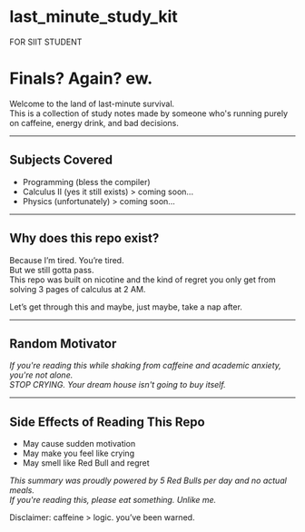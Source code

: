 # last_minute_study_kit
FOR SIIT STUDENT


# Finals? Again? ew.

Welcome to the land of last-minute survival.  
This is a collection of study notes made by someone who's running purely on caffeine, energy drink, and bad decisions.

---

## Subjects Covered
- Programming (bless the compiler)
- Calculus II (yes it still exists) > coming soon...
- Physics (unfortunately) > coming soon...

---

## Why does this repo exist?

Because I’m tired. You’re tired.  
But we still gotta pass.  
This repo was built on nicotine and the kind of regret you only get from solving 3 pages of calculus at 2 AM.

Let’s get through this and maybe, just maybe, take a nap after.

---

## Random Motivator

_If you're reading this while shaking from caffeine and academic anxiety, you're not alone._  
_STOP CRYING. Your dream house isn't going to buy itself._  

---


## Side Effects of Reading This Repo

- May cause sudden motivation  
- May make you feel like crying  
- May smell like Red Bull and regret

_This summary was proudly powered by 5 Red Bulls per day and no actual meals._  
_If you're reading this, please eat something. Unlike me._

Disclaimer: caffeine > logic. you’ve been warned.
